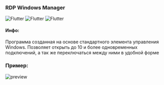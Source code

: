 ### RDP Windows Manager

![Flutter](https://img.shields.io/badge/CSharp-Windows_Forms-404040) ![Flutter](https://img.shields.io/badge/CSharp-NET._Framework_4.8-404040) ![Flutter](https://img.shields.io/badge/CSharp-Test_Version_1.0-404040)

#### Инфо:
Программа созданная на основе стандартного элемента управления Windows. 
Позволяет открыть до 10 и более одновременных подключений, а так же переключаться между ними в удобной форме

### Пример:

![preview](https://github.com/Rynte/Assets/blob/main/Assets/rdpImage.jpg)
